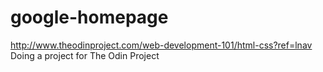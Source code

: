 # google-homepage
http://www.theodinproject.com/web-development-101/html-css?ref=lnav
Doing a project for The Odin Project